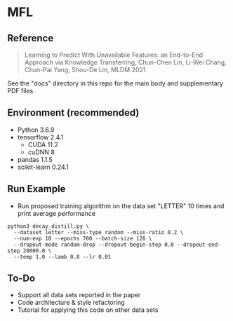 # MFL

## Reference

> Learning to Predict With Unavailable Features: an End-to-End Approach via Knowledge Transferring, Chun-Chen Lin, Li-Wei Chang, Chun-Pai Yang, Shou-De Lin, MLDM 2021

See the "docs" directory in this repo for the main body and supplementary PDF files.

## Environment (recommended)

- Python 3.6.9
- tensorflow 2.4.1
  - CUDA 11.2
  - cuDNN 8
- pandas 1.1.5
- scikit-learn 0.24.1

## Run Example

- Run proposed training algorithm on the data set "LETTER" 10 times and print average performance

```shell
python3 decay_distill.py \
  --dataset letter --miss-type random --miss-ratio 0.2 \
  --num-exp 10 --epochs 700 --batch-size 128 \
  --dropout-mode random-drop --dropout-begin-step 0.0 --dropout-end-step 20000.0 \
  --temp 1.0 --lamb 0.8 --lr 0.01
```

## To-Do

- Support all data sets reported in the paper
- Code architecture & style refactoring
- Tutorial for applying this code on other data sets
